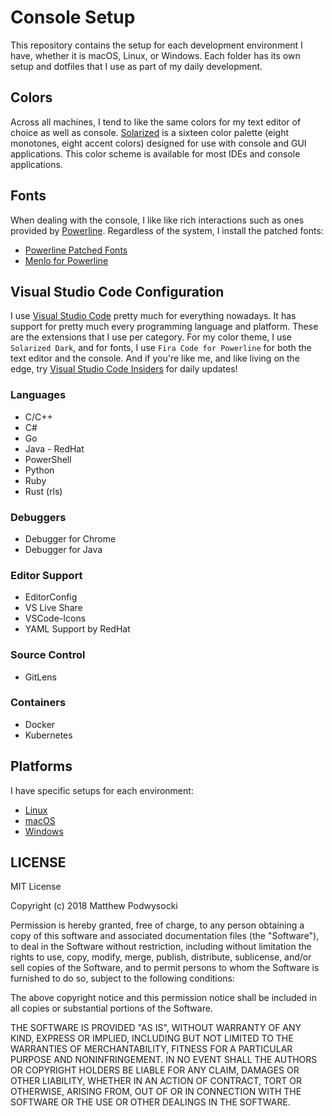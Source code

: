 # Console Setup

This repository contains the setup for each development environment I have, whether it is macOS, Linux, or Windows.  Each folder has its own setup and dotfiles that I use as part of my daily development.

## Colors

Across all machines, I tend to like the same colors for my text editor of choice as well as console. [Solarized](http://ethanschoonover.com/solarized) is a sixteen color palette (eight monotones, eight accent colors) designed for use with console and GUI applications.  This color scheme is available for most IDEs and console applications.

## Fonts

When dealing with the console, I like like rich interactions such as ones provided by [Powerline](https://github.com/powerline/powerline).  Regardless of the system, I install the patched fonts:
- [Powerline Patched Fonts](https://github.com/powerline/fonts)
- [Menlo for Powerline](https://github.com/abertsch/Menlo-for-Powerline)


## Visual Studio Code Configuration

I use [Visual Studio Code](https://code.visualstudio.com/) pretty much for everything nowadays. It has support for pretty much every programming language and platform.  These are the extensions that I use per category.  For my color theme, I use `Solarized Dark`, and for fonts, I use `Fira Code for Powerline` for both the text editor and the console.  And if you're like me, and like living on the edge, try [Visual Studio Code Insiders](https://code.visualstudio.com/insiders/) for daily updates!

### Languages
- C/C++
- C#
- Go
- Java - RedHat
- PowerShell
- Python
- Ruby
- Rust (rls)

### Debuggers
- Debugger for Chrome
- Debugger for Java

### Editor Support
- EditorConfig
- VS Live Share
- VSCode-Icons
- YAML Support by RedHat

### Source Control
- GitLens

### Containers
- Docker
- Kubernetes

## Platforms

I have specific setups for each environment:
- [Linux](linux/readme.md)
- [macOS](macos/readme.md)
- [Windows](windows/readme.md)

## LICENSE

MIT License

Copyright (c) 2018 Matthew Podwysocki

Permission is hereby granted, free of charge, to any person obtaining a copy
of this software and associated documentation files (the "Software"), to deal
in the Software without restriction, including without limitation the rights
to use, copy, modify, merge, publish, distribute, sublicense, and/or sell
copies of the Software, and to permit persons to whom the Software is
furnished to do so, subject to the following conditions:

The above copyright notice and this permission notice shall be included in all
copies or substantial portions of the Software.

THE SOFTWARE IS PROVIDED "AS IS", WITHOUT WARRANTY OF ANY KIND, EXPRESS OR
IMPLIED, INCLUDING BUT NOT LIMITED TO THE WARRANTIES OF MERCHANTABILITY,
FITNESS FOR A PARTICULAR PURPOSE AND NONINFRINGEMENT. IN NO EVENT SHALL THE
AUTHORS OR COPYRIGHT HOLDERS BE LIABLE FOR ANY CLAIM, DAMAGES OR OTHER
LIABILITY, WHETHER IN AN ACTION OF CONTRACT, TORT OR OTHERWISE, ARISING FROM,
OUT OF OR IN CONNECTION WITH THE SOFTWARE OR THE USE OR OTHER DEALINGS IN THE
SOFTWARE.
